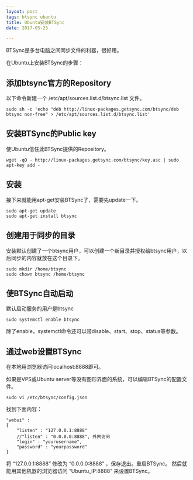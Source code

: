 ```yaml
---
layout: post
tags: btsync ubuntu
title: Ubuntu安装BTSync
date: 2017-05-25

---
```


BTSync是多台电脑之间同步文件的利器，很好用。

在Ubuntu上安装BTSync的步骤：

## 添加btsync官方的Repository

以下命令新建一个 /etc/apt/sources.list.d/btsync.list 文件。

```
sudo sh -c 'echo "deb http://linux-packages.getsync.com/btsync/deb btsync non-free" > /etc/apt/sources.list.d/btsync.list'
```
## 安装BTSync的Public key

<!-- more -->
使Ubuntu信任此BTSync提供的Repository。

```
wget -qO - http://linux-packages.getsync.com/btsync/key.asc | sudo apt-key add -
```
## 安装

接下来就能用apt-get安装BTSync了，需要先update一下。

```
sudo apt-get update
sudo apt-get install btsync
```

## 创建用于同步的目录

安装默认创建了一个btsync用户，可以创建一个新目录并授权给btsync用户，以后同步的内容就放在这个目录下。

```
sudo mkdir /home/btsync
sudo chown btsync /home/btsync
```
## 使BTSync自动启动

默认启动服务的用户是btsync
```
sudo systemctl enable btsync
```

除了enable，systemctl命令还可以带disable、start、stop、status等参数。

## 通过web设置BTSync

在本地用浏览器访问localhost:8888即可。

如果是VPS或Ubuntu server等没有图形界面的系统，可以编辑BTSync的配置文件。

```
sudo vi /etc/btsync/config.json
```
找到下面内容：

```
"webui" :
{
    "listen" : "127.0.0.1:8888"
    //"listen" : "0.0.0.0:8888", 外网访问
    "login" : "yourusername",
    "password" : "yourpassword"
}
```

将 “127.0.0.1:8888” 修改为 “0.0.0.0:8888” ，保存退出。重启BTSync。
然后就能用其他机器的浏览器访问 “Ubuntu_IP:8888” 来设置BTSync。
